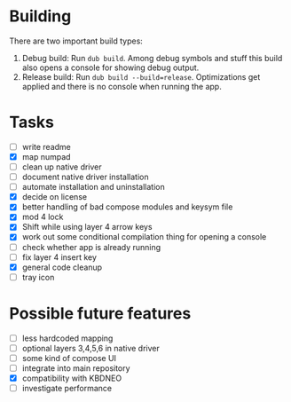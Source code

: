 # Building
There are two important build types:
1. Debug build: Run `dub build`. Among debug symbols and stuff this build also opens a console for showing debug output.
2. Release build: Run `dub build --build=release`. Optimizations get applied and there is no console when running the app. 

# Tasks
- [ ] write readme
- [x] map numpad
- [ ] clean up native driver
- [ ] document native driver installation
- [ ] automate installation and uninstallation
- [x] decide on license
- [x] better handling of bad compose modules and keysym file
- [x] mod 4 lock
- [x] Shift while using layer 4 arrow keys
- [x] work out some conditional compilation thing for opening a console
- [ ] check whether app is already running
- [ ] fix layer 4 insert key
- [x] general code cleanup
- [ ] tray icon

# Possible future features
- [ ] less hardcoded mapping
- [ ] optional layers 3,4,5,6 in native driver
- [ ] some kind of compose UI
- [ ] integrate into main repository
- [x] compatibility with KBDNEO
- [ ] investigate performance
